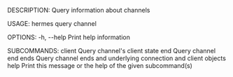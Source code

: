 DESCRIPTION:
Query information about channels

USAGE:
    hermes query channel <SUBCOMMAND>

OPTIONS:
    -h, --help    Print help information

SUBCOMMANDS:
    client    Query channel's client state
    end       Query channel end
    ends      Query channel ends and underlying connection and client objects
    help      Print this message or the help of the given subcommand(s)
